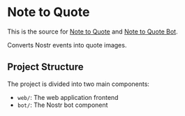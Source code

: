 # Note to Quote

This is the source for [Note to Quote](https://note-to-quote.vercel.app/) and [Note to Quote Bot](https://nosta.me/npub1z8wzhl5u4d5s6cd4k2jml4r4ymum3exyewz4gpk2n0qr5tt9dsjs497l04).

Converts Nostr events into quote images.

## Project Structure

The project is divided into two main components:

- `web/`: The web application frontend
- `bot/`: The Nostr bot component

